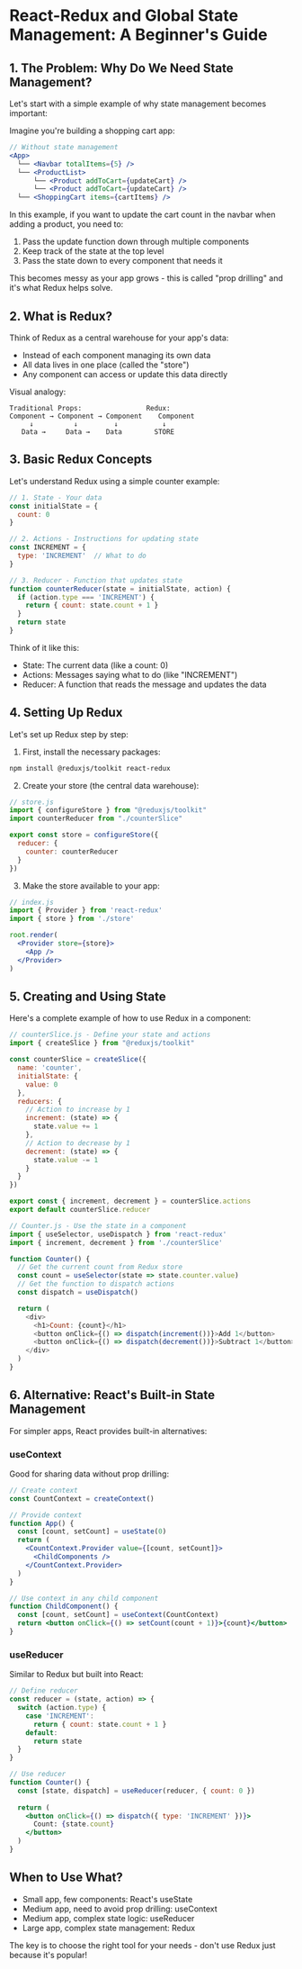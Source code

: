 # React-Redux and Global State Management: A Beginner's Guide

## 1. The Problem: Why Do We Need State Management?

Let's start with a simple example of why state management becomes important:

Imagine you're building a shopping cart app:
```jsx
// Without state management
<App>
  └── <Navbar totalItems={5} />
  └── <ProductList>
      └── <Product addToCart={updateCart} />
      └── <Product addToCart={updateCart} />
  └── <ShoppingCart items={cartItems} />
```

In this example, if you want to update the cart count in the navbar when adding a product, you need to:
1. Pass the update function down through multiple components
2. Keep track of the state at the top level
3. Pass the state down to every component that needs it

This becomes messy as your app grows - this is called "prop drilling" and it's what Redux helps solve.

## 2. What is Redux?

Think of Redux as a central warehouse for your app's data:
- Instead of each component managing its own data
- All data lives in one place (called the "store")
- Any component can access or update this data directly

Visual analogy:
```
Traditional Props:                Redux:
Component → Component → Component    Component
     ↓          ↓         ↓           ↓
   Data →     Data →    Data        STORE
```

## 3. Basic Redux Concepts

Let's understand Redux using a simple counter example:

```jsx
// 1. State - Your data
const initialState = {
  count: 0
}

// 2. Actions - Instructions for updating state
const INCREMENT = {
  type: 'INCREMENT'  // What to do
}

// 3. Reducer - Function that updates state
function counterReducer(state = initialState, action) {
  if (action.type === 'INCREMENT') {
    return { count: state.count + 1 }
  }
  return state
}
```

Think of it like this:
- State: The current data (like a count: 0)
- Actions: Messages saying what to do (like "INCREMENT")
- Reducer: A function that reads the message and updates the data

## 4. Setting Up Redux

Let's set up Redux step by step:

1. First, install the necessary packages:
```bash
npm install @reduxjs/toolkit react-redux
```

2. Create your store (the central data warehouse):
```javascript
// store.js
import { configureStore } from "@reduxjs/toolkit"
import counterReducer from "./counterSlice"

export const store = configureStore({
  reducer: {
    counter: counterReducer
  }
})
```

3. Make the store available to your app:
```jsx
// index.js
import { Provider } from 'react-redux'
import { store } from './store'

root.render(
  <Provider store={store}>
    <App />
  </Provider>
)
```

## 5. Creating and Using State

Here's a complete example of how to use Redux in a component:

```javascript
// counterSlice.js - Define your state and actions
import { createSlice } from "@reduxjs/toolkit"

const counterSlice = createSlice({
  name: 'counter',
  initialState: {
    value: 0
  },
  reducers: {
    // Action to increase by 1
    increment: (state) => {
      state.value += 1
    },
    // Action to decrease by 1
    decrement: (state) => {
      state.value -= 1
    }
  }
})

export const { increment, decrement } = counterSlice.actions
export default counterSlice.reducer

// Counter.js - Use the state in a component
import { useSelector, useDispatch } from 'react-redux'
import { increment, decrement } from './counterSlice'

function Counter() {
  // Get the current count from Redux store
  const count = useSelector(state => state.counter.value)
  // Get the function to dispatch actions
  const dispatch = useDispatch()

  return (
    <div>
      <h1>Count: {count}</h1>
      <button onClick={() => dispatch(increment())}>Add 1</button>
      <button onClick={() => dispatch(decrement())}>Subtract 1</button>
    </div>
  )
}
```

## 6. Alternative: React's Built-in State Management

For simpler apps, React provides built-in alternatives:

### useContext
Good for sharing data without prop drilling:

```jsx
// Create context
const CountContext = createContext()

// Provide context
function App() {
  const [count, setCount] = useState(0)
  return (
    <CountContext.Provider value={[count, setCount]}>
      <ChildComponents />
    </CountContext.Provider>
  )
}

// Use context in any child component
function ChildComponent() {
  const [count, setCount] = useContext(CountContext)
  return <button onClick={() => setCount(count + 1)}>{count}</button>
}
```

### useReducer
Similar to Redux but built into React:

```jsx
// Define reducer
const reducer = (state, action) => {
  switch (action.type) {
    case 'INCREMENT':
      return { count: state.count + 1 }
    default:
      return state
  }
}

// Use reducer
function Counter() {
  const [state, dispatch] = useReducer(reducer, { count: 0 })
  
  return (
    <button onClick={() => dispatch({ type: 'INCREMENT' })}>
      Count: {state.count}
    </button>
  )
}
```

## When to Use What?

- Small app, few components: React's useState
- Medium app, need to avoid prop drilling: useContext
- Medium app, complex state logic: useReducer
- Large app, complex state management: Redux

The key is to choose the right tool for your needs - don't use Redux just because it's popular!
